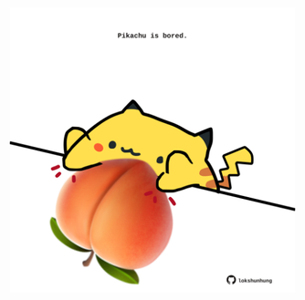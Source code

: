 <!-- built at 17/07/2022, 16:00:56 UTC -->
<p align="center">
  <img width="500" height="500" src="./ReadmeImage.svg">
</p>
